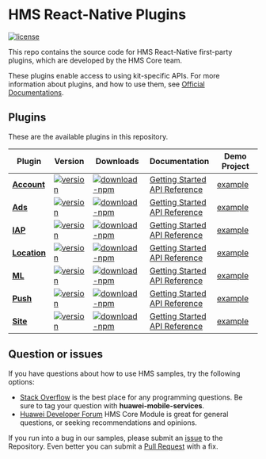 # HMS React-Native Plugins
[![license](https://img.shields.io/badge/license-Apache--2.0-green)](./LICENCE)


This repo contains the source code for HMS React-Native first-party plugins, which are developed by the HMS Core team.

These plugins enable access to using kit-specific APIs. For more information
about plugins, and how to use them, see
[Official Documentations](https://developer.huawei.com/consumer/en/doc/overview/HMS-Core-Plugin).


## Plugins
These are the available plugins in this repository.

| Plugin | Version | Downloads | Documentation | Demo Project |
|----------|-----|-----|-----|--------|
| [**Account**](./react-native-hms-account) | [![version](https://img.shields.io/npm/v/@hmscore/react-native-hms-account?color=%23ed2a1c&style=for-the-badge)](https://www.npmjs.com/package/@hmscore/react-native-hms-account) | [![download-npm](https://img.shields.io/npm/dm/@hmscore/react-native-hms-account?color=%23007EC6&style=for-the-badge)](https://www.npmjs.com/package/@hmscore/react-native-hms-account) | [Getting Started](https://developer.huawei.com/consumer/en/doc/development/HMS-Plugin-Guides/preparing-the-development-environment-0000001050766307) <br/> [API Reference](https://developer.huawei.com/consumer/en/doc/development/HMS-Plugin-References/overview-0000001051087380) |  [example](./react-native-hms-account/example) |
| [**Ads**](./react-native-hms-ads)| [![version](https://img.shields.io/npm/v/@hmscore/react-native-hms-ads?color=%23ed2a1c&style=for-the-badge)](https://www.npmjs.com/package/@hmscore/react-native-hms-ads) | [![download-npm](https://img.shields.io/npm/dm/@hmscore/react-native-hms-ads?color=%23007EC6&style=for-the-badge)](https://www.npmjs.com/package/@hmscore/react-native-hms-ads) | [Getting Started](https://developer.huawei.com/consumer/en/doc/development/HMS-Plugin-Guides/dev-env-0000001050442053) <br/> [API Reference](https://developer.huawei.com/consumer/en/doc/development/HMS-Plugin-References/ads-0000001050311042) | [example](https://developer.huawei.com/consumer/en/doc/development/HMS-Plugin-Examples/react-native-sample-code-0000001050201946) |
| [**IAP**](./react-native-hms-iap) | [![version](https://img.shields.io/npm/v/@hmscore/react-native-hms-iap?color=%23ed2a1c&style=for-the-badge)](https://www.npmjs.com/package/@hmscore/react-native-hms-iap) | [![download-npm](https://img.shields.io/npm/dm/@hmscore/react-native-hms-iap?color=%23007EC6&style=for-the-badge)](https://www.npmjs.com/package/@hmscore/react-native-hms-iap) | [Getting Started](https://developer.huawei.com/consumer/en/doc/development/HMS-Plugin-Guides/preparedevenv-0000001050766241) <br/> [API Reference](https://developer.huawei.com/consumer/en/doc/development/HMS-Plugin-References/overview-0000001051087324) | [example](./react-native-hms-iap/example) |
| [**Location**](./react-native-hms-location)| [![version](https://img.shields.io/npm/v/@hmscore/react-native-hms-location?color=%23ed2a1c&style=for-the-badge)](https://www.npmjs.com/package/@hmscore/react-native-hms-location) | [![download-npm](https://img.shields.io/npm/dm/@hmscore/react-native-hms-location?color=%23007EC6&style=for-the-badge)](https://www.npmjs.com/package/@hmscore/react-native-hms-location) | [Getting Started](https://developer.huawei.com/consumer/en/doc/development/HMS-Plugin-Guides/preparedevenv-0000001050041326) <br/> [API Reference](https://developer.huawei.com/consumer/en/doc/development/HMS-Plugin-References/overview-0000001050041352) | [example](https://developer.huawei.com/consumer/en/doc/development/HMS-Plugin-Examples/rn-sample-code-0000001050043317) |
| [**ML**](./react-native-hms-ml) | [![version](https://img.shields.io/npm/v/@hmscore/react-native-hms-ml?color=%23ed2a1c&style=for-the-badge)](https://www.npmjs.com/package/@hmscore/react-native-hms-ml) | [![download-npm](https://img.shields.io/npm/dm/@hmscore/react-native-hms-ml?color=%23007EC6&style=for-the-badge)](https://www.npmjs.com/package/@hmscore/react-native-hms-ml) | [Getting Started](https://developer.huawei.com/consumer/en/doc/development/HMS-Plugin-Guides/preparedevenv-0000001051006241) <br/> [API Reference](https://developer.huawei.com/consumer/en/doc/development/HMS-Plugin-References/overview-0000001051088416) | [example](./react-native-hms-ml/example) |
| [**Push**](./react-native-hms-push) | [![version](https://img.shields.io/npm/v/@hmscore/react-native-hwpush?color=%23ed2a1c&style=for-the-badge)](https://www.npmjs.com/package/@hmscore/react-native-hwpush) | [![download-npm](https://img.shields.io/npm/dm/@hmscore/react-native-hwpush?color=%23007EC6&style=for-the-badge)](https://www.npmjs.com/package/@hmscore/react-native-hwpush) | [Getting Started](https://developer.huawei.com/consumer/en/doc/development/HMS-Plugin-Guides/preparedevenv-0000001050155838) <br/> [API Reference](https://developer.huawei.com/consumer/en/doc/development/HMS-Plugin-References/instanceid-0000001050157805) | [example](./react-native-hms-push/example) |
| [**Site**](./react-native-hms-site)| [![version](https://img.shields.io/npm/v/@hmscore/react-native-hms-site?color=%23ed2a1c&style=for-the-badge)](https://www.npmjs.com/package/@hmscore/react-native-hms-site) | [![download-npm](https://img.shields.io/npm/dm/@hmscore/react-native-hms-site?color=%23007EC6&style=for-the-badge)](https://www.npmjs.com/package/@hmscore/react-native-hms-site) | [Getting Started](https://developer.huawei.com/consumer/en/doc/development/HMS-Plugin-Guides/dev-env-0000001050442053) <br/> [API Reference](https://developer.huawei.com/consumer/en/doc/development/HMS-Plugin-References/overview-0000001051070802) | [example](https://developer.huawei.com/consumer/en/doc/development/HMS-Plugin-Examples/react-native-sample-code-0000001050329132) |


## Question or issues
If you have questions about how to use HMS samples, try the following options:
- [Stack Overflow](https://stackoverflow.com/questions/tagged/huawei-mobile-services) is the best place for any programming questions. Be sure to tag your question with 
**huawei-mobile-services**.
- [Huawei Developer Forum](https://forums.developer.huawei.com/forumPortal/en/home?fid=0101187876626530001) HMS Core Module is great for general questions, or seeking recommendations and opinions.

If you run into a bug in our samples, please submit an [issue](https://github.com/HMS-Core/hms-react-native-plugin/issues) to the Repository. Even better you can submit a [Pull Request](https://github.com/HMS-Core/hms-react-native-plugin/pulls) with a fix.
